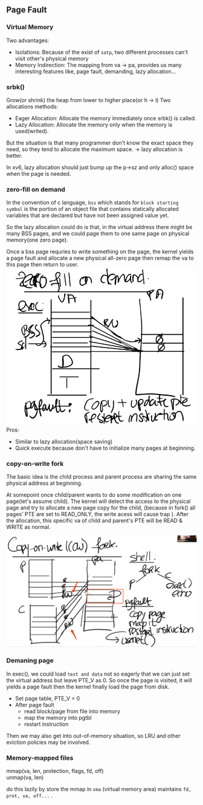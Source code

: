 ## Page Fault

### Virtual Memory
Two advantages:  
* Isolations: Because of the exist of `satp`, two different processes can't visit other's physical memory
* Memory Indirection: The mapping from va -> pa, provides us many interesting features like, page fault, demanding, lazy allocation...

### srbk()
Grow(or shrink) the heap from lower to higher place(or h -> l)
Two allocations methods:  
* Eager Allocation: Allocate the memory immediately once srbk() is called.
* Lazy Allocation: Allocate the memory only when the memory is used(writed).

But the situation is that many programmer don't know the exact space they need, so they tend to allocate the maximum space. -> lazy allocation is better.  

In xv6, lazy allocation should just bump up the p->sz and only alloc() space when the page is needed.


### zero-fill on demand

In the convention of c language, `bss` which stands for `block starting symbol` is the portion of an object file that contains statically allocated variables that are declared but have not been assigned value yet.  

So the lazy allocation could do is that, in the virtual address there might be many BSS pages, and we could page them to one same page on physical memory(one zero page).

Once a bss page requries to write something on the page, the kernel yields a page fault and allocate a new physical all-zero page then remap the va to this page then return to user.
![](Image/Lec6-2.png)
Pros:
* Similar to lazy allocation(space saving)
* Quick execute because don't have to initialize many pages at beginning.

### copy-on-write fork

The basic idea is the child process and parent process are sharing the same physical address at beginning.  

At somepoint once child/parent wants to do some modification on one page(let's assume child). The kernel will detect the access to the physical page and try to allocate a new page copy for the child, (because in fork() all pages' PTE are set to READ_ONLY, the write acess will cause trap
). After the allocation, this specific va of child and parent's PTE will be READ & WRITE as normal.


![](Image/Lec6-1.png)

### Demaning page
In exec(), we could load `text and data` not so eagerly that we can just set the virtual address but leave PTE_V as 0. So once the page is visited, it will yields a page fault then the kernel finally load the page from disk.

* Set page table, PTE_V = 0
* After page fault
  * read block/page from file into memory
  * map the memory into pgtbl
  * restart instruction

Then we may also get into  out-of-memory situation, so LRU and other eviction policies may be involved.

### Memory-mapped files

mmap(va, len, protection, flags, fd, off)  
unmap(va, len) 

do this lazily by store the mmap in `vma` (virtual memory area) maintains `fd, prot, va, off...` .